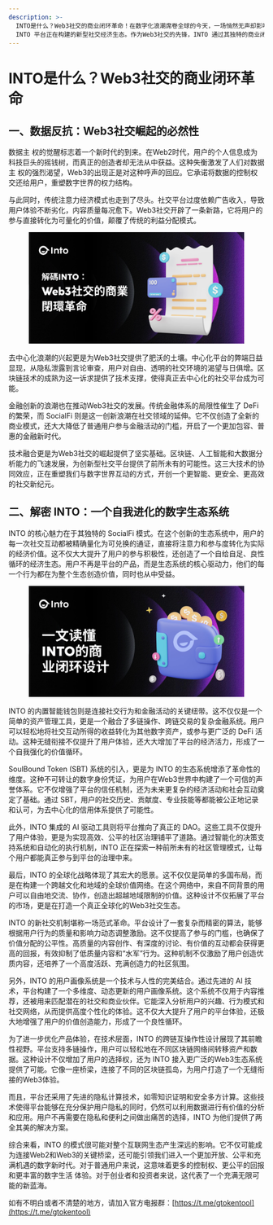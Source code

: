 ```yaml
---
description: >-
  INTO是什么？Web3社交的商业闭环革命！在数字化浪潮席卷全球的今天，一场悄然无声却影响深远的革命正在Web3领域上演。想象一下，你的每一次社交互动都能创造实际价值，你的数字身份真正属于你自己，而人工智能成为你忠实的社区管理助手。这不是遥不可及的未来图景，而是
  INTO 平台正在构建的新型社交经济生态。作为Web3社交的先锋，INTO 通过其独特的商业闭环设计，正将社交、金融与技术创新紧密融合，
---
```


# INTO是什么？Web3社交的商业闭环革命

## 一、数据反抗：Web3社交崛起的必然性

数据主 权的觉醒标志着一个新时代的到来。在Web2时代，用户的个人信息成为科技巨头的摇钱树，而真正的创造者却无法从中获益。这种失衡激发了人们对数据主 权的强烈渴望，Web3的出现正是对这种呼声的回应。它承诺将数据的控制权交还给用户，重塑数字世界的权力结构。

与此同时，传统注意力经济模式也走到了尽头。社交平台过度依赖广告收入，导致用户体验不断劣化，内容质量每况愈下。Web3社交开辟了一条新路，它将用户的参与直接转化为可量化的价值，颠覆了传统的利益分配模式。

<figure><img src="../../.gitbook/assets/11 (48).png" alt=""><figcaption></figcaption></figure>

去中心化浪潮的兴起更是为Web3社交提供了肥沃的土壤。中心化平台的弊端日益显现，从隐私泄露到言论审查，用户对自由、透明的社交环境的渴望与日俱增。区块链技术的成熟为这一诉求提供了技术支撑，使得真正去中心化的社交平台成为可能。

金融创新的浪潮也在推动Web3社交的发展。传统金融体系的局限性催生了 DeFi 的繁荣，而 SocialFi 则是这一创新浪潮在社交领域的延伸。它不仅创造了全新的商业模式，还大大降低了普通用户参与金融活动的门槛，开启了一个更加包容、普惠的金融新时代。

技术融合更是为Web3社交的崛起提供了坚实基础。区块链、人工智能和大数据分析能力的飞速发展，为创新型社交平台提供了前所未有的可能性。这三大技术的协同效应，正在重塑我们与数字世界互动的方式，开创一个更智能、更安全、更高效的社交新纪元。

## 二、解密 INTO：一个自我进化的数字生态系统

INTO 的核心魅力在于其独特的 SocialFi 模式。在这个创新的生态系统中，用户的每一次社交互动都被精确量化为可兑换的通证，直接将注意力和参与度转化为实际的经济价值。这不仅大大提升了用户的参与积极性，还创造了一个自给自足、良性循环的经济生态。用户不再是平台的产品，而是生态系统的核心驱动力，他们的每一个行为都在为整个生态创造价值，同时也从中受益。

<figure><img src="../../.gitbook/assets/22.png" alt=""><figcaption></figcaption></figure>

INTO 的内置智能钱包则是连接社交行为和金融活动的关键纽带。这不仅仅是一个简单的资产管理工具，更是一个融合了多链操作、跨链交易的复杂金融系统。用户可以轻松地将社交互动所得的收益转化为其他数字资产，或参与更广泛的 DeFi 活动。这种无缝衔接不仅提升了用户体验，还大大增加了平台的经济活力，形成了一个自我强化的价值循环。

SoulBound Token (SBT) 系统的引入，更是为 INTO 的生态系统增添了革命性的维度。这种不可转让的数字身份凭证，为用户在Web3世界中构建了一个可信的声誉体系。它不仅增强了平台的信任机制，还为未来更复杂的经济活动和社会互动奠定了基础。通过 SBT，用户的社交历史、贡献度、专业技能等都能被公正地记录和认可，为去中心化的信用体系提供了可能性。

此外，INTO 集成的 AI 驱动工具则将平台推向了真正的 DAO。这些工具不仅提升了用户体验，更是为实现高效、公平的社区治理铺平了道路。通过智能化的决策支持系统和自动化的执行机制，INTO 正在探索一种前所未有的社区管理模式，让每个用户都能真正参与到平台的治理中来。

最后，INTO 的全球化战略体现了其宏大的愿景。这不仅仅是简单的多国布局，而是在构建一个跨越文化和地域的全球价值网络。在这个网络中，来自不同背景的用户可以自由地交流、协作，创造出超越地域限制的价值。这种设计不仅拓展了平台的市场，更是在打造一个真正全球化的Web3社交生态。

INTO 的新社交机制堪称一场范式革命。平台设计了一套复杂而精密的算法，能够根据用户行为的质量和影响力动态调整激励。这不仅提高了参与的门槛，也确保了价值分配的公平性。高质量的内容创作、有深度的讨论、有价值的互动都会获得更高的回报，有效抑制了低质量内容和“水军”行为。这种机制不仅激励了用户创造优质内容，还培养了一个高度活跃、充满创造力的社区氛围。

另外，INTO 的用户画像系统是一个技术与人性的完美结合。通过先进的 AI 技术，平台构建了一个多维度、动态更新的用户画像系统。这个系统不仅用于内容推荐，还被用来匹配潜在的社交和商业伙伴。它能深入分析用户的兴趣、行为模式和社交网络，从而提供高度个性化的体验。这不仅大大提升了用户的平台体验，还极大地增强了用户的价值创造能力，形成了一个良性循环。

为了进一步优化产品体验，在技术层面，INTO 的跨链互操作性设计展现了其前瞻性视野。平台支持多链操作，用户可以轻松地在不同区块链网络间转移资产和数据。这种设计不仅增加了用户的选择权，还为 INTO 接入更广泛的Web3生态系统提供了可能。它像一座桥梁，连接了不同的区块链孤岛，为用户打造了一个无缝衔接的Web3体验。

而且，平台还采用了先进的隐私计算技术，如零知识证明和安全多方计算。这些技术使得平台能够在充分保护用户隐私的同时，仍然可以利用数据进行有价值的分析和应用。用户不再需要在隐私和便利之间做出痛苦的选择，INTO 为他们提供了两全其美的解决方案。

综合来看，INTO 的模式很可能对整个互联网生态产生深远的影响。它不仅可能成为连接Web2和Web3的关键桥梁，还可能引领我们进入一个更加开放、公平和充满机遇的数字新时代。对于普通用户来说，这意味着更多的控制权、更公平的回报和更丰富的数字生活 体验。对于创业者和投资者来说，这代表了一个充满无限可能的新蓝海。



如有不明白或者不清楚的地方，请加入官方电报群：[https://t.me/gtokentool](https://t.me/gtokentool)

